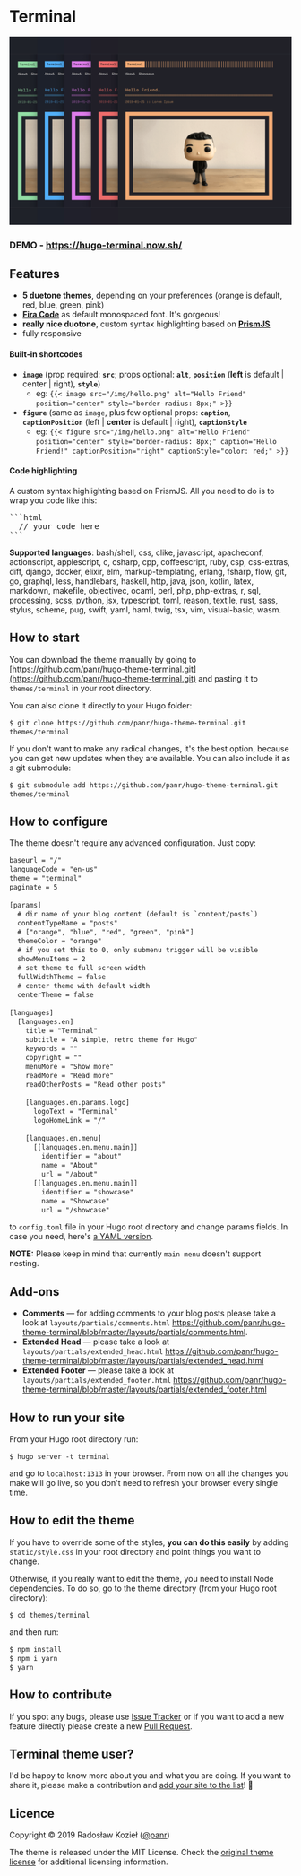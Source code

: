 # Terminal

![Terminal](https://github.com/panr/hugo-theme-terminal/blob/master/images/screenshot.png?raw=true)

### DEMO - https://hugo-terminal.now.sh/

## Features

- **5 duetone themes**, depending on your preferences (orange is default, red, blue, green, pink)
- [**Fira Code**](https://github.com/tonsky/FiraCode) as default monospaced font. It's gorgeous!
- **really nice duotone**, custom syntax highlighting based on [**PrismJS**](https://prismjs.com)
- fully responsive

#### Built-in shortcodes

- **`image`** (prop required: **`src`**; props optional: **`alt`**, **`position`** (**left** is default | center | right), **`style`**)
  - eg: `{{< image src="/img/hello.png" alt="Hello Friend" position="center" style="border-radius: 8px;" >}}`
- **`figure`** (same as `image`, plus few optional props: **`caption`**, **`captionPosition`** (left | **center** is default | right), **`captionStyle`**
  - eg: `{{< figure src="/img/hello.png" alt="Hello Friend" position="center" style="border-radius: 8px;" caption="Hello Friend!" captionPosition="right" captionStyle="color: red;" >}}`

#### Code highlighting

A custom syntax highlighting based on PrismJS. All you need to do is to wrap you code like this:

<pre>
```html
  // your code here
```
</pre>

**Supported languages**: bash/shell, css, clike, javascript, apacheconf, actionscript, applescript, c, csharp, cpp, coffeescript, ruby, csp, css-extras, diff, django, docker, elixir, elm, markup-templating, erlang, fsharp, flow, git, go, graphql, less, handlebars, haskell, http, java, json, kotlin, latex, markdown, makefile, objectivec, ocaml, perl, php, php-extras, r, sql, processing, scss, python, jsx, typescript, toml, reason, textile, rust, sass, stylus, scheme, pug, swift, yaml, haml, twig, tsx, vim, visual-basic, wasm.

## How to start

You can download the theme manually by going to [https://github.com/panr/hugo-theme-terminal.git](https://github.com/panr/hugo-theme-terminal.git) and pasting it to `themes/terminal` in your root directory.

You can also clone it directly to your Hugo folder:

```
$ git clone https://github.com/panr/hugo-theme-terminal.git themes/terminal
```

If you don't want to make any radical changes, it's the best option, because you can get new updates when they are available. You can also include it as a git submodule:

```
$ git submodule add https://github.com/panr/hugo-theme-terminal.git themes/terminal
```

## How to configure

The theme doesn't require any advanced configuration. Just copy:

```
baseurl = "/"
languageCode = "en-us"
theme = "terminal"
paginate = 5

[params]
  # dir name of your blog content (default is `content/posts`)
  contentTypeName = "posts"
  # ["orange", "blue", "red", "green", "pink"]
  themeColor = "orange"
  # if you set this to 0, only submenu trigger will be visible
  showMenuItems = 2
  # set theme to full screen width
  fullWidthTheme = false
  # center theme with default width
  centerTheme = false

[languages]
  [languages.en]
    title = "Terminal"
    subtitle = "A simple, retro theme for Hugo"
    keywords = ""
    copyright = ""
    menuMore = "Show more"
    readMore = "Read more"
    readOtherPosts = "Read other posts"

    [languages.en.params.logo]
      logoText = "Terminal"
      logoHomeLink = "/"

    [languages.en.menu]
      [[languages.en.menu.main]]
        identifier = "about"
        name = "About"
        url = "/about"
      [[languages.en.menu.main]]
        identifier = "showcase"
        name = "Showcase"
        url = "/showcase"
```

to `config.toml` file in your Hugo root directory and change params fields. In case you need, here's [a YAML version](https://gist.github.com/panr/9eeea6f595c257febdadc11763e3a6d1).

**NOTE:** Please keep in mind that currently `main menu` doesn't support nesting.

## Add-ons

- **Comments** — for adding comments to your blog posts please take a look at `layouts/partials/comments.html` https://github.com/panr/hugo-theme-terminal/blob/master/layouts/partials/comments.html.  
- **Extended Head** — please take a look at `layouts/partials/extended_head.html` https://github.com/panr/hugo-theme-terminal/blob/master/layouts/partials/extended_head.html  
- **Extended Footer** — please take a look at `layouts/partials/extended_footer.html` https://github.com/panr/hugo-theme-terminal/blob/master/layouts/partials/extended_footer.html

## How to run your site

From your Hugo root directory run:

```
$ hugo server -t terminal
```

and go to `localhost:1313` in your browser. From now on all the changes you make will go live, so you don't need to refresh your browser every single time.

## How to edit the theme

If you have to override some of the styles, **you can do this easily** by adding `static/style.css` in your root directory and point things you want to change.

Otherwise, if you really want to edit the theme, you need to install Node dependencies. To do so, go to the theme directory (from your Hugo root directory):

```
$ cd themes/terminal
```

and then run:

```
$ npm install
$ npm i yarn
$ yarn
```

## How to contribute

If you spot any bugs, please use [Issue Tracker](https://github.com/panr/hugo-theme-terminal/issues) or if you want to add a new feature directly please create a new [Pull Request](https://github.com/panr/hugo-theme-terminal/pulls).

## Terminal theme user?

I'd be happy to know more about you and what you are doing. If you want to share it, please make a contribution and [add your site to the list](users.md)! 🤗

## Licence

Copyright © 2019 Radosław Kozieł ([@panr](https://twitter.com/panr))

The theme is released under the MIT License. Check the [original theme license](https://github.com/panr/hugo-theme-terminal/blob/master/LICENSE.md) for additional licensing information.
